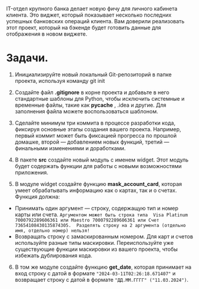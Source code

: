 IT-отдел крупного банка делает новую фичу для личного кабинета клиента. 
Это виджет, который показывает несколько последних успешных банковских операций клиента. 
Вам доверили реализовать этот проект, который на бэкенде будет готовить данные для отображения в новом виджете.

# Задачи.

1. Инициализируйте новый локальный Git-репозиторий в папке проекта, используя команду 
git init

2. Создайте файл **.gitignore** в корне проекта и добавьте в него 
стандартные шаблоны для Python, чтобы исключить системные и временные файлы, 
такие как __pycache__ , .idea и другие. 
Для заполнения файла можете воспользоваться шаблоном.

3. Сделайте минимум три коммита в процессе разработки кода, 
фиксируя основные этапы создания вашего проекта. 
Например, первый коммит может быть фиксацией прогресса по прошлой домашке, 
второй — добавлением новых функций, третий — финальными изменениями 
и доработками.

4. В пакете **src** создайте новый модуль с именем widget. 
Этот модуль будет содержать функции для работы с новыми
возможностями приложения.

5. В модуле widget создайте функцию **mask_account_card**, 
которая умеет обрабатывать информацию как о картах, так и о счетах.
Функция должна:
- Принимать один аргумент — строку, содержащую тип и номер карты или счета.
`Аргументом может быть строка типа 
Visa Platinum 7000792289606361 или Maestro 7000792289606361
 или Счет 73654108430135874305. 
Разделять строку на 2 аргумента (отдельно имя, отдельно номер) нельзя!`
- Возвращать строку с замаскированным номером. 
Для карт и счетов используйте разные типы маскировки. 
Переиспользуйте уже существующие функции маскировки из вашего проекта, чтобы избежать дублирования кода.

6. В том же модуле создайте функцию **get_date**,
которая принимает на вход строку с датой в формате 
`"2024-03-11T02:26:18.671407"`
 и возвращает строку с датой в формате `"ДД.ММ.ГГГГ" ("11.03.2024")`.